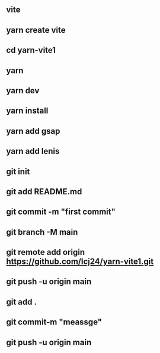 ## vite
## yarn create vite
## cd yarn-vite1
##   yarn
##   yarn dev 

## yarn install
## yarn add gsap
## yarn add lenis

## git init
## git add README.md
## git commit -m "first commit"
## git branch -M main
## git remote add origin https://github.com/lcj24/yarn-vite1.git
## git push -u origin main

## git add .
## git commit-m "meassge"
## git push -u origin main
